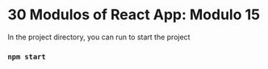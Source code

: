 # 30 Modulos of React App: Modulo 15

In the project directory, you can run to start the project

### `npm start`
